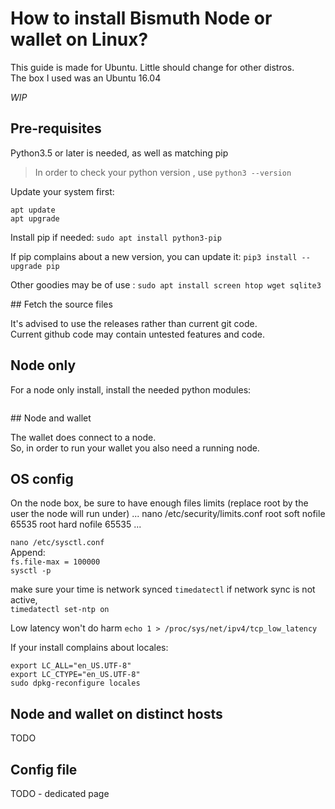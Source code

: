 # How to install Bismuth Node or wallet on Linux?

This guide is made for Ubuntu. Little should change for other distros.  
The box I used was an Ubuntu 16.04


*WIP*

## Pre-requisites

Python3.5 or later is needed, as well as matching pip
 
> In order to check your python version , use `python3 --version`

Update your system first:  
```
apt update
apt upgrade
```

Install pip if needed: `sudo apt install python3-pip`

If pip complains about a new version, you can update it: `pip3 install --upgrade pip`

Other goodies may be of use : `sudo apt install screen htop wget sqlite3`

## Fetch the source files

It's advised to use the releases rather than current git code.  
Current github code may contain untested features and code. 

## Node only

For a node only install, install the needed python modules:

```
```

## Node and wallet

The wallet does connect to a node.  
So, in order to run your wallet you also need a running node.


## OS config

On the node box, be sure to have enough files limits (replace root by the user the node will run under)
...
nano /etc/security/limits.conf
root soft nofile 65535
root hard nofile 65535
...

`nano /etc/sysctl.conf`  
Append:  
`fs.file-max = 100000`  
`sysctl -p`

make sure your time is network synced
`timedatectl`
if network sync is not active,  
`timedatectl set-ntp on`

Low latency won't do harm
`echo 1 > /proc/sys/net/ipv4/tcp_low_latency`

If your install complains about locales:
```
export LC_ALL="en_US.UTF-8"
export LC_CTYPE="en_US.UTF-8"
sudo dpkg-reconfigure locales
```

## Node and wallet on distinct hosts

TODO

## Config file

TODO - dedicated page
